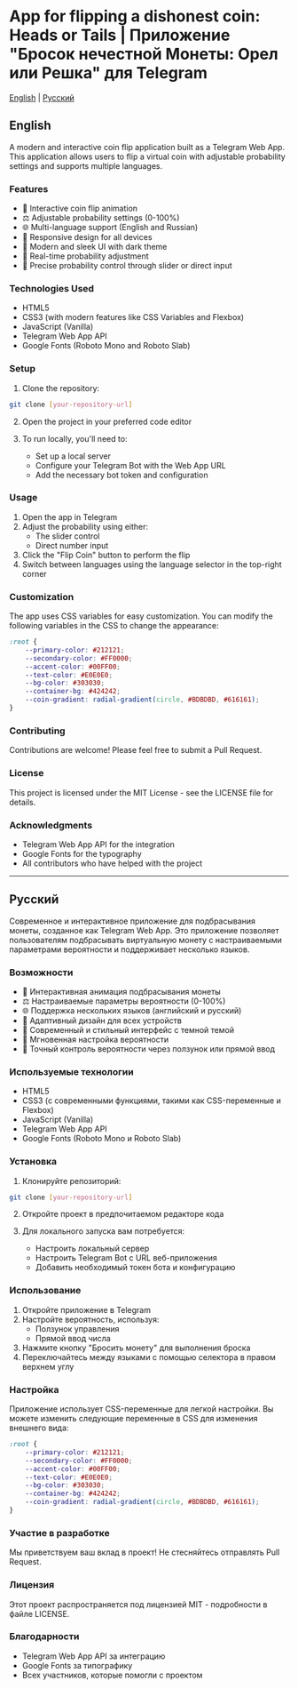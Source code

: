 
# App for flipping a dishonest coin: Heads or Tails | Приложение "Бросок нечестной Монеты: Орел или Решка" для Telegram

[English](#english) | [Русский](#russian)

<a name="english"></a>
## English

A modern and interactive coin flip application built as a Telegram Web App. This application allows users to flip a virtual coin with adjustable probability settings and supports multiple languages.

### Features

- 🎲 Interactive coin flip animation
- ⚖️ Adjustable probability settings (0-100%)
- 🌐 Multi-language support (English and Russian)
- 📱 Responsive design for all devices
- 🎨 Modern and sleek UI with dark theme
- 🔄 Real-time probability adjustment
- 🎯 Precise probability control through slider or direct input

### Technologies Used

- HTML5
- CSS3 (with modern features like CSS Variables and Flexbox)
- JavaScript (Vanilla)
- Telegram Web App API
- Google Fonts (Roboto Mono and Roboto Slab)

### Setup

1. Clone the repository:
```bash
git clone [your-repository-url]
```

2. Open the project in your preferred code editor

3. To run locally, you'll need to:
   - Set up a local server
   - Configure your Telegram Bot with the Web App URL
   - Add the necessary bot token and configuration

### Usage

1. Open the app in Telegram
2. Adjust the probability using either:
   - The slider control
   - Direct number input
3. Click the "Flip Coin" button to perform the flip
4. Switch between languages using the language selector in the top-right corner

### Customization

The app uses CSS variables for easy customization. You can modify the following variables in the CSS to change the appearance:

```css
:root {
    --primary-color: #212121;
    --secondary-color: #FF0000;
    --accent-color: #00FF00;
    --text-color: #E0E0E0;
    --bg-color: #303030;
    --container-bg: #424242;
    --coin-gradient: radial-gradient(circle, #BDBDBD, #616161);
}
```

### Contributing

Contributions are welcome! Please feel free to submit a Pull Request.

### License

This project is licensed under the MIT License - see the LICENSE file for details.

### Acknowledgments

- Telegram Web App API for the integration
- Google Fonts for the typography
- All contributors who have helped with the project

---

<a name="russian"></a>
## Русский

Современное и интерактивное приложение для подбрасывания монеты, созданное как Telegram Web App. Это приложение позволяет пользователям подбрасывать виртуальную монету с настраиваемыми параметрами вероятности и поддерживает несколько языков.

### Возможности

- 🎲 Интерактивная анимация подбрасывания монеты
- ⚖️ Настраиваемые параметры вероятности (0-100%)
- 🌐 Поддержка нескольких языков (английский и русский)
- 📱 Адаптивный дизайн для всех устройств
- 🎨 Современный и стильный интерфейс с темной темой
- 🔄 Мгновенная настройка вероятности
- 🎯 Точный контроль вероятности через ползунок или прямой ввод

### Используемые технологии

- HTML5
- CSS3 (с современными функциями, такими как CSS-переменные и Flexbox)
- JavaScript (Vanilla)
- Telegram Web App API
- Google Fonts (Roboto Mono и Roboto Slab)

### Установка

1. Клонируйте репозиторий:
```bash
git clone [your-repository-url]
```

2. Откройте проект в предпочитаемом редакторе кода

3. Для локального запуска вам потребуется:
   - Настроить локальный сервер
   - Настроить Telegram Bot с URL веб-приложения
   - Добавить необходимый токен бота и конфигурацию

### Использование

1. Откройте приложение в Telegram
2. Настройте вероятность, используя:
   - Ползунок управления
   - Прямой ввод числа
3. Нажмите кнопку "Бросить монету" для выполнения броска
4. Переключайтесь между языками с помощью селектора в правом верхнем углу

### Настройка

Приложение использует CSS-переменные для легкой настройки. Вы можете изменить следующие переменные в CSS для изменения внешнего вида:

```css
:root {
    --primary-color: #212121;
    --secondary-color: #FF0000;
    --accent-color: #00FF00;
    --text-color: #E0E0E0;
    --bg-color: #303030;
    --container-bg: #424242;
    --coin-gradient: radial-gradient(circle, #BDBDBD, #616161);
}
```

### Участие в разработке

Мы приветствуем ваш вклад в проект! Не стесняйтесь отправлять Pull Request.

### Лицензия

Этот проект распространяется под лицензией MIT - подробности в файле LICENSE.

### Благодарности

- Telegram Web App API за интеграцию
- Google Fonts за типографику
- Всех участников, которые помогли с проектом 

